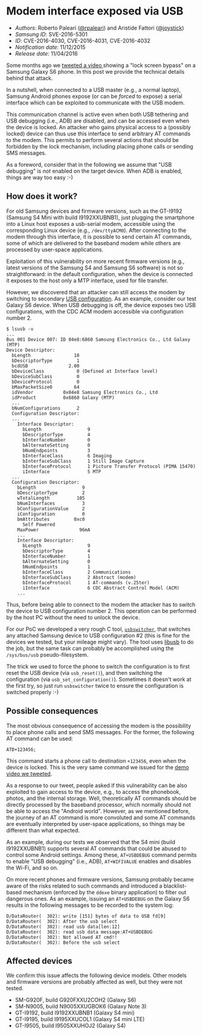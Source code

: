 # Modem interface exposed via USB #

* _Authors_: Roberto Paleari ([@rpaleari](https://twitter.com/rpaleari)) and Aristide Fattori ([@joystick](https://twitter.com/joystick))
* _Samsung ID_: SVE-2016-5301
* _ID_: CVE-2016-4030, CVE-2016-4031, CVE-2016-4032
* _Notification date_: 11/12/2015
* _Release date_: 11/04/2016

Some months ago we
[tweeted a video ](https://twitter.com/rpaleari/status/674983960162787328)
showing a "lock screen bypass" on a Samsung Galaxy S6 phone. In this post
we provide the technical details behind that attack.

In a nutshell, when connected to a USB master (e.g., a normal laptop), Samsung
Android phones expose (or can be _forced_ to expose) a serial interface which can
be exploited to communicate with the USB modem.

This communication channel is active even when both USB tethering and USB
debugging (i.e., ADB) are disabled, and can be accessed even when the device is
locked. An attacker who gains physical access to a (possibly locked) device can
thus use this interface to send arbitrary AT commands to the modem. This
permits to perform several actions that should be forbidden by the lock
mechanism, including placing phone calls or sending SMS messages.

As a foreword, consider that in the following we assume that "USB debugging" is
_not_ enabled on the target device. When ADB is enabled, things are way too
easy :-)

## How does it work? ##

For old Samsung devices and firmware versions, such as the GT-I9192 (Samsung S4
Mini with build I9192XXUBNB1), just plugging the smartphone into a Linux host
exposes a usb-serial modem, accessible using the corresponding Linux device
(e.g., `/dev/ttyACM0`). After connecting to the modem through this interface,
it is possible to send certain AT commands, some of which are delivered to the
baseband modem while others are processed by user-space applications.

Exploitation of this vulnerability on more recent firmware versions (e.g.,
latest versions of the Samsung S4 and Samsung S6 software) is not so
straightforward: in the default configuration, when the device is connected
it exposes to the host only a MTP interface, used for file transfer.

However, we discovered that an attacker can still access the modem by switching
to secondary
[USB configuration](http://www.beyondlogic.org/usbnutshell/usb5.shtml). As an
example, consider our test Galaxy S6 device. When USB debugging is off, the
device exposes two USB configurations, with the CDC ACM modem accessible via
configuration number 2.

	$ lsusb -v
	...
	Bus 001 Device 007: ID 04e8:6860 Samsung Electronics Co., Ltd Galaxy (MTP)
	Device Descriptor:
	  bLength                18
	  bDescriptorType         1
	  bcdUSB               2.00
	  bDeviceClass            0 (Defined at Interface level)
	  bDeviceSubClass         0
	  bDeviceProtocol         0
	  bMaxPacketSize0        64
	  idVendor           0x04e8 Samsung Electronics Co., Ltd
	  idProduct          0x6860 Galaxy (MTP)
	  ...
	  bNumConfigurations      2
	  Configuration Descriptor:
	  ...
		Interface Descriptor:
		  bLength                 9
		  bDescriptorType         4
		  bInterfaceNumber        0
		  bAlternateSetting       0
		  bNumEndpoints           3
		  bInterfaceClass         6 Imaging
		  bInterfaceSubClass      1 Still Image Capture
		  bInterfaceProtocol      1 Picture Transfer Protocol (PIMA 15470)
		  iInterface              5 MTP
	  ...
	  Configuration Descriptor:
		bLength                 9
		bDescriptorType         2
		wTotalLength          105
		bNumInterfaces          3
		bConfigurationValue     2
		iConfiguration          0
		bmAttributes         0xc0
		  Self Powered
		MaxPower               96mA
		...
		Interface Descriptor:
		  bLength                 9
		  bDescriptorType         4
		  bInterfaceNumber        1
		  bAlternateSetting       0
		  bNumEndpoints           1
		  bInterfaceClass         2 Communications
		  bInterfaceSubClass      2 Abstract (modem)
		  bInterfaceProtocol      1 AT-commands (v.25ter)
		  iInterface              6 CDC Abstract Control Model (ACM)
		...

Thus, before being able to connect to the modem the attacker has to switch the
device to USB configuration number 2. This operation can be performed by the
host PC without the need to unlock the device.

For our PoC we developed a very rough C tool, [`usbswitcher`](usbswitcher.c),
that switches any attached Samsung device to USB configuration #2 (this is fine
for the devices we tested, but your mileage might vary). The tool uses
[libusb](http://libusb.org/) to do the job, but the same task can probably
be accomplished using the `/sys/bus/usb` pseudo-filesystem.

The trick we used to force the phone to switch the configuration is to first
reset the USB device (via `usb_reset()`), and then switching the configuration
(via `usb_set_configuration()`). Sometimes it doesn't work at the first try, so
just run `usbswitcher` twice to ensure the configuration is switched properly
:-)

## Possible consequences ##

The most obvious consequence of accessing the modem is the possibility to place
phone calls and send SMS messages. For the former, the following AT command can
be used:

	ATD+123456;

This command starts a phone call to destination `+123456`, even when the device
is locked. This is the very same command we issued for the
[demo video we tweeted](https://twitter.com/rpaleari/status/674983960162787328).

As a response to our tweet, people asked if this vulnerability can be also
exploited to gain access to the device, e.g., to access the phonebook, photos,
and the internal storage. Well, theoretically AT commands should be directly processed by the
baseband processor, which normally should not be able to access the "Android
world". However, as we mentioned before, the journey of an AT command is more
convoluted and some AT commands are eventually interpreted by user-space
applications, so things may be different than what expected.

As an example, during our tests we observed that the S4 mini (build
I9192XXUBNB1) supports several AT commands that could be abused to control some
Android settings. Among these, `AT+USBDEBUG` command permits to enable "USB
debugging" (i.e., ADB), `AT+WIFIVALUE` enables and disables the Wi-Fi, and so
on.

On more recent phones and firmware versions, Samsung probably became aware of
the risks related to such commands and introduced a blacklist-based
mechanism (enforced by the `ddexe` binary application) to filter out dangerous
ones. As an example, issuing an `AT+USBDEBUG` on the Galaxy S6 results in the
following messages to be recorded to the system log:

	D/DataRouter(  302): write [151] bytes of data to USB fd[9]
	D/DataRouter(  302): After the usb select
	D/DataRouter(  302): read usb data[len:12]
	D/DataRouter(  302): read usb data message:AT+USBDEBUG
	D/DataRouter(  302): Not allowed AT cmd!!
	D/DataRouter(  302): Before the usb select

## Affected devices ##

We confirm this issue affects the following device models. Other models and
firmware versions are probably affected as well, but they were not tested.

* SM-G920F, build G920FXXU2COH2 (Galaxy S6)
* SM-N9005, build N9005XXUGBOK6 (Galaxy Note 3)
* GT-I9192, build I9192XXUBNB1 (Galaxy S4 mini)
* GT-I9195, build I9195XXUCOL1 (Galaxy S4 mini LTE)
* GT-I9505, build I9505XXUHOJ2 (Galaxy S4)
